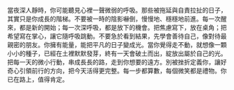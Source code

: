 當夜深人靜時，你可能聽見心裡一聲微弱的呼吸。那些被拖延與自責拉扯的日子，其實只是你成長的階梯。不要被一時的陰影嚇倒，慢慢地、穩穩地前進。每一次醒來，都是新的開始；每一次深呼吸，都是放下的機會。把焦慮寫下，放在桌角；把希望寫在掌心，讓它隨呼吸跳動。不要急於看到結果，先學會善待自己，像對待最親密的朋友。你擁有能量，能把平凡的日子變成光。當你覺得走不動，就想像一顆小小的種子，已經在土裡默默發芽，終有一天會破土而出，綻放出屬於自己的光。把每一天的微小行動，串成長長的路，走到你想要的遠方。別被挫折定義你，讓好奇心引領前行的方向，把今天活得更完整。每一步都算數，每個微笑都是禮物。你已在路上，值得肯定。